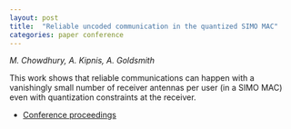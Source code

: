 ```yaml
---
layout: post
title:  "Reliable uncoded communication in the quantized SIMO MAC"
categories: paper conference
---
```

_M. Chowdhury, A. Kipnis, A. Goldsmith_

<!--more-->
This work shows that reliable communications can happen with a vanishingly small number of receiver antennas per user (in a SIMO MAC) even with quantization constraints at the receiver.

- [Conference proceedings](https://ieeexplore.ieee.org/document/7282834)
